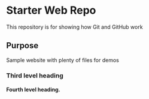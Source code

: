 # Starter Web Repo

This repository is for showing how Git and GitHub work

## Purpose

Sample website with plenty of files for demos

### Third level heading

#### Fourth level heading.
